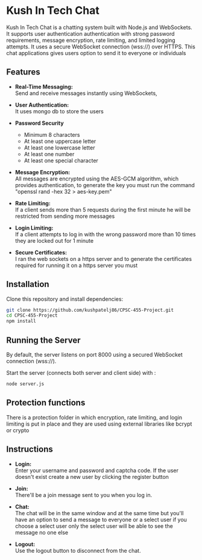 # Kush In Tech Chat

Kush In Tech Chat is a chatting system built with Node.js and WebSockets. It supports user authentication authentication with strong password requirements, message encryption, rate limiting, and limited logging attempts. It uses a secure WebSocket connection (wss://) over HTTPS. This chat applications gives users option to send it to everyone or individuals 

## Features

- **Real-Time Messaging:**  
  Send and receive messages instantly using WebSockets,
  
- **User Authentication:**  
  It uses mongo db to store the users 

- **Password Security**
  * Minimum 8 characters
  * At least one uppercase letter
  * At least one lowercase letter
  * At least one number
  * At least one special character


- **Message Encryption:**  
  All messages are encrypted using the AES-GCM algorithm, which provides authentication, to generate the key you must run the command "openssl rand -hex 32 > aes-key.pem"

- **Rate Limiting:**  
  If a client sends more than 5 requests during the first minute he will be restricted from sending more messages 
- **Login Limiting:**  
  If a client attempts to log in with the wrong password more than 10 times they are locked out for 1 minute

- **Secure Certificates:**  
  I ran the web sockets on a https server and to generate the certificates required for running it on a https server you must 




## Installation

Clone this repository and install dependencies:

```bash
git clone https://github.com/kushpatelj86/CPSC-455-Project.git
cd CPSC-455-Project
npm install
```




## Running the Server

By default, the server listens on port 8000 using a secured WebSocket connection (wss://). 

Start the server (connects both server and client side) with :
```bash
node server.js
```


## Protection functions
There is a protection folder in which encryption, rate limiting, and login limiting is put in place and they are used using external libraries like bcrypt or crypto
## Instructions

- **Login:**  
  Enter your username and password and captcha code. If the user doesn't exist create a new user by clicking the register button

- **Join:**  
  There'll be a join message sent to you when you log in.

- **Chat:**  
  The chat will be in the same window and at the same time but you'll have an option to send a message to everyone or a select user if you choose a select user only the select user will be able to see the message no one else

- **Logout:**  
   Use the logout button to disconnect from the chat.
